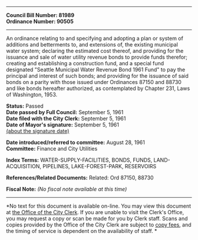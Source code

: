 * * * * *  
  
**Council Bill Number: [](#h0)[](#h2)81989**   
**Ordinance Number: 90505**  
  
* * * * *  
  
An ordinance relating to and specifying and adopting a plan or system of additions and betterments to, and extensions of, the existing municipal water system; declaring the estimated cost thereof, and providing for the issuance and sale of water utility revenue bonds to provide funds therefor; creating and establishing a construction fund, and a special fund designated "Seattle Municipal Water Revenue Bond 1961 Fund" to pay the principal and interest of such bonds; and providing for the issuance of said bonds on a parity with those issued under Ordinances 87150 and 88730 and like bonds hereafter authorized, as contemplated by Chapter 231, Laws of Washington, 1953.  
  
**Status:** Passed   
**Date passed by Full Council:** September 5, 1961   
**Date filed with the City Clerk:** September 5, 1961   
**Date of Mayor's signature:** September 5, 1961   
[(about the signature date)](/~public/approvaldate.htm)   
  
  
**Date introduced/referred to committee:** August 28, 1961   
**Committee:** Finance and City Utilities   
  
**Index Terms:** WATER-SUPPLY-FACILITIES, BONDS, FUNDS, LAND-ACQUISITION, PIPELINES, LAKE-FOREST-PARK, RESERVOIRS  
  
**References/Related Documents:** Related: Ord 87150, 88730  
  
**Fiscal Note:** *(No fiscal note available at this time)*  
  
* * * * *  
  
*No text for this document is available on-line. You may view this document at [the Office of the City Clerk](http://www.seattle.gov/leg/clerk/contactUs.htm). If you are unable to visit the Clerk's Office, you may request a copy or scan be made for you by Clerk staff. Scans and copies provided by the Office of the City Clerk are subject to [copy fees](http://clerk.seattle.gov/~public/clerkfees.htm), and the timing of service is dependent on the availability of staff. *  
  
  
